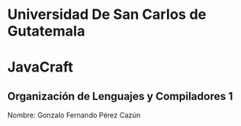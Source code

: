 # Universidad De San Carlos de Gutatemala
# JavaCraft
## Organización de Lenguajes y Compiladores 1

Nombre: Gonzalo Fernando Pérez Cazún
